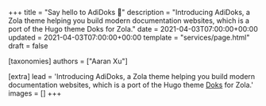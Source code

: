 +++
title = "Say hello to AdiDoks 👋"
description = "Introducing AdiDoks, a Zola theme helping you build modern documentation websites, which is a port of the Hugo theme Doks for Zola."
date = 2021-04-03T07:00:00+00:00
updated = 2021-04-03T07:00:00+00:00
template = "services/page.html"
draft = false

[taxonomies]
authors = ["Aaran Xu"]

[extra]
lead = 'Introducing AdiDoks, a Zola theme helping you build modern documentation websites, which is a port of the Hugo theme <a href="https://github.com/h-enk/doks">Doks</a> for Zola.'
images = []
+++
